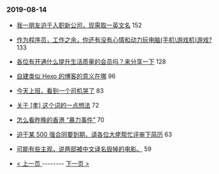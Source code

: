 ### 2019-08-14 
- [我一朋友迫于入职新公司，现需取一英文名](https://www.v2ex.com/t/591707) 152
- [作为程序员，工作之余，你还有没有心情和动力玩电脑(手机\游戏机)游戏?](https://www.v2ex.com/t/591804) 133
- [各位有开通什么提升生活质量的会员吗？来分享一下](https://www.v2ex.com/t/591702) 128
- [自建类似 Hexo 的博客的意义在哪](https://www.v2ex.com/t/591697) 96
- [今天上班，看到一个司机哭了](https://www.v2ex.com/t/591684) 83
- [关于 [孝] 这个词的一点想法](https://www.v2ex.com/t/591703) 72
- [怎么看昨晚的香港 “暴力事件”](https://www.v2ex.com/t/591699) 70
- [迫于某 500 强合同要到期，请各位大佬帮忙评审下简历](https://www.v2ex.com/t/591768) 63
- [可能有些主观，说两部被中文译名毁掉的电影。](https://www.v2ex.com/t/591659) 59 

- [ < 上一页 ](https://github.com/able8/v2ex-hot-record/blob/master/2019-08-13.md) -------- [ 下一页 > ](https://github.com/able8/v2ex-hot-record/blob/master/2019-08-15.md)
